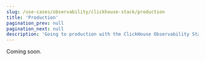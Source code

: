 ```yaml
---
slug: /use-cases/observability/clickhouse-stack/production
title: 'Production'
pagination_prev: null
pagination_next: null
description: 'Going to production with the ClickHouse Observability Stack'
---
```


Coming soon.
